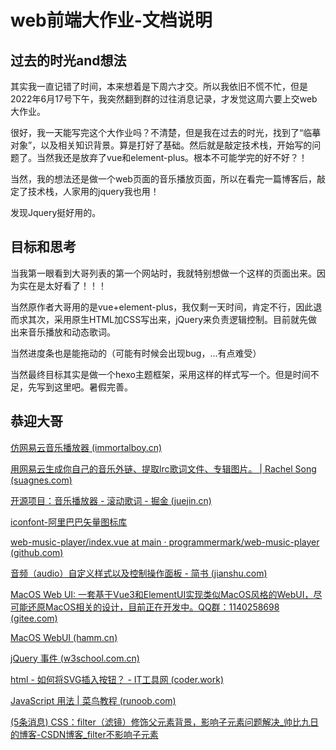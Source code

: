# web前端大作业-文档说明

## 过去的时光and想法

其实我一直记错了时间，本来想着是下周六才交。所以我依旧不慌不忙，但是2022年6月17号下午，我突然翻到群的过往消息记录，才发觉这周六要上交web大作业。



很好，我一天能写完这个大作业吗？不清楚，但是我在过去的时光，找到了“临摹对象”，以及相关知识背景。算是打好了基础。然后就是敲定技术栈，开始写的问题了。当然我还是放弃了vue和element-plus。根本不可能学完的好不好？！



当然，我的想法还是做一个web页面的音乐播放页面，所以在看完一篇博客后，敲定了技术栈，人家用的jquery我也用！



发现Jquery挺好用的。



## 目标和思考

当我第一眼看到大哥列表的第一个网站时，我就特别想做一个这样的页面出来。因为实在是太好看了！！！



当然原作者大哥用的是vue+element-plus，我仅剩一天时间，肯定不行，因此退而求其次，采用原生HTML加CSS写出来，jQuery来负责逻辑控制。目前就先做出来音乐播放和动态歌词。



当然进度条也是能拖动的（可能有时候会出现bug，...有点难受）



当然最终目标其实是做一个hexo主题框架，采用这样的样式写一个。但是时间不足，先写到这里吧。暑假完善。



## 恭迎大哥

[仿网易云音乐播放器 (immortalboy.cn)](https://music-player.immortalboy.cn/)

[用网易云生成你自己的音乐外链、提取lrc歌词文件、专辑图片。 | Rachel Song (suagnes.com)](https://suagnes.com/2018/12/12/musicLinks/)

[开源项目：音乐播放器 - 滚动歌词 - 掘金 (juejin.cn)](https://juejin.cn/post/7009211433707962404)

[iconfont-阿里巴巴矢量图标库](https://www.iconfont.cn/collections/detail?spm=a313x.7781069.1998910419.dc64b3430&cid=14950)

[web-music-player/index.vue at main · programmermark/web-music-player (github.com)](https://github.com/programmermark/web-music-player/blob/main/front-project/src/views/home/components/left-content/index.vue)

[音频（audio）自定义样式以及控制操作面板 - 简书 (jianshu.com)](https://www.jianshu.com/p/653a860b8dcb)

[MacOS Web UI: 一套基于Vue3和ElementUI实现类似MacOS风格的WebUI，尽可能还原MacOS相关的设计，目前正在开发中。QQ群：1140258698 (gitee.com)](https://gitee.com/hamm/mac-ui)

[MacOS WebUI (hamm.cn)](https://mac.hamm.cn/)

[jQuery 事件 (w3school.com.cn)](https://www.w3school.com.cn/jquery/jquery_events.asp)

[html - 如何将SVG插入按钮？ - IT工具网 (coder.work)](https://www.coder.work/article/4248616)

[JavaScript 用法 | 菜鸟教程 (runoob.com)](https://www.runoob.com/js/js-howto.html)

[(5条消息) CSS：filter（滤镜）修饰父元素背景，影响子元素问题解决_帅比九日的博客-CSDN博客_filter不影响子元素](https://blog.csdn.net/qq_41883423/article/details/105867026)